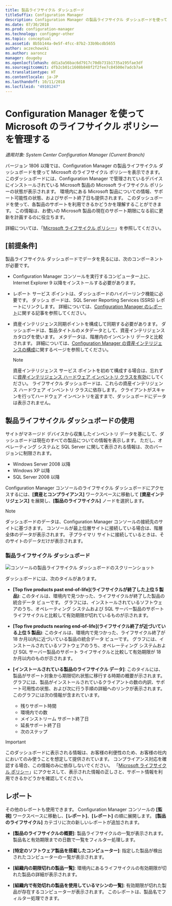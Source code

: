```yaml
---
title: 製品ライフサイクル ダッシュボード
titleSuffix: Configuration Manager
description: Configuration Manager の製品ライフサイクル ダッシュボードを使って Microsoft のライフサイクル ポリシーを表示します。
ms.date: 07/30/2018
ms.prod: configuration-manager
ms.technology: configmgr-other
ms.topic: conceptual
ms.assetid: 8b5b144a-0e5f-4fcc-87b2-33b9bcdb5655
author: aczechowski
ms.author: aaroncz
manager: dougeby
ms.openlocfilehash: dd1a3a56bac6d7917c70db731b1735a195fae3df
ms.sourcegitcommit: dfb2cb01c1608b848f2f2fee7c84500e7adcb7a4
ms.translationtype: HT
ms.contentlocale: ja-JP
ms.lasthandoff: 10/11/2018
ms.locfileid: "49101247"
---
```

# <a name="manage-microsoft-lifecycle-policy-with-configuration-manager"></a>Configuration Manager を使って Microsoft のライフサイクル ポリシーを管理する

*適用対象: System Center Configuration Manager (Current Branch)*

バージョン 1806 以降では、Configuration Manager の製品ライフサイクル ダッシュボードを使って Microsoft のライフサイクル ポリシーを表示できます。 このダッシュボードには、Configuration Manager で管理されているデバイスにインストールされている Microsoft 製品の Microsoft ライフサイクル ポリシーの状態が表示されます。 環境内にある Microsoft 製品についての情報、サポート可能性の状態、およびサポート終了日も提供されます。 このダッシュボードを使って、各製品のサポートを利用できるかどうかを理解することができます。 この情報は、お使いの Microsoft 製品の現在のサポート期限になる前に更新を計画するのに役立ちます。  

詳細については、「[Microsoft ライフサイクル ポリシー](https://support.microsoft.com/lifecycle)」を参照してください。



## <a name="prerequisites"></a>[前提条件] 

 製品ライフサイクル ダッシュボードでデータを見るには、次のコンポーネントが必要です。  

- Configuration Manager コンソールを実行するコンピューター上に、Internet Explorer 9 以降をインストールする必要があります。  

- レポート サービス ポイントは、ダッシュボードのハイパーリンク機能に必要です。 ダッシュ ボードは、SQL Server Reporting Services (SSRS) レポートにリンクします。 詳細については、[Configuration Manager のレポート](/sccm/core/servers/manage/reporting)に関する記事を参照してください。  

- 資産インテリジェンス同期ポイントを構成して同期する必要があります。 ダッシュボードは、製品タイトルのメタデータとして、資産インテリジェンス カタログを使います。 メタデータは、階層内のインベントリ データと比較されます。 詳細については、[Configuration Manager の資産インテリジェンスの構成](/sccm/core/clients/manage/asset-intelligence/configuring-asset-intelligence)に関するページを参照してください。  

     > [!NOTE]  
     > 資産インテリジェンス サービス ポイントを初めて構成する場合は、忘れずに[資産インテリジェンス ハードウェア インベントリ クラスを有効](/sccm/core/clients/manage/asset-intelligence/configuring-asset-intelligence#BKMK_EnableAssetIntelligence)にしてください。 ライフサイクル ダッシュボードは、これらの資産インテリジェンス ハードウェア インベントリ クラスに依存します。 クライアントがスキャンを行ってハードウェア インベントリを返すまで、ダッシュボードにデータは表示されません。  



## <a name="use-the-product-lifecycle-dashboard"></a>製品ライフサイクル ダッシュボードの使用

サイトがマネージド デバイスから収集したインベントリ データを基にして、ダッシュボードは現在のすべての製品についての情報を表示します。 ただし、オペレーティング システムと SQL Server に関して表示される情報は、次のバージョンに制限されます。

- Windows Server 2008 以降
- Windows XP 以降
- SQL Server 2008 以降

Configuration Manager コンソールのライフサイクル ダッシュボードにアクセスするには、**[資産とコンプライアンス]** ワークスペースに移動して **[資産インテリジェンス]** を展開し、**[製品のライフサイクル]** ノードを選択します。

> [!NOTE]  
> ダッシュボードのデータは、Configuration Manager コンソールの接続先のサイトに基づきます。 コンソールが最上位層サイトに接続している場合は、階層全体のデータが表示されます。 子プライマリ サイトに接続しているときは、そのサイトのデータだけが表示されます。

### <a name="product-lifecycle-dashboard"></a>製品ライフサイクル ダッシュボード

![コンソールの製品ライフサイクル ダッシュボードのスクリーンショット](media/product-lifecycle-dashboard.png)

ダッシュボードには、次のタイルがあります。  

- **[Top five products past end-of-life]\(ライフサイクルが終了した上位 5 製品\)**: このタイルは、環境内で見つかった、ライフサイクルが終了した製品の統合データ ビューです。 グラフには、インストールされているソフトウェアのうち、オペレーティング システムおよび SQL サーバー製品のサポート ライフサイクルと比較して有効期限が切れているものが示されます。  

- **[Top five products nearing end-of-life]\(ライフサイクル終了が近づいている上位 5 製品\)**: このタイルは、環境内で見つかった、ライフサイクル終了が 18 か月以内に近づいている製品の統合データ ビューです。 グラフには、インストールされているソフトウェアのうち、オペレーティング システムおよび SQL サーバー製品のサポート ライフサイクルと比較して有効期限が 18 か月以内のものが示されます。  

- **[インストールされている製品のライフサイクル データ]**: このタイルには、製品がサポート対象から期限切れ状態に移行する時期の概要が示されます。 グラフには、製品がインストールされているクライアントの数の内訳、サポート可用性の状態、および次に行う手順の詳細へのリンクが表示されます。 このグラフには次の情報が含まれています。     
    - 残りサポート時間
    - 環境内での数 
    - メインストリーム サポート終了日
    - 延長サポート終了日
    - 次のステップ  

> [!IMPORTANT]  
> このダッシュボードに表示される情報は、お客様の利便性のため、お客様の社内においてのみ使うことを想定して提供されています。 コンプライアンス対応を確認する場合、この情報のみに依存しないでください。 「[Microsoft ライフサイクル ポリシー](https://support.microsoft.com/lifecycle)」にアクセスして、表示された情報の正しさと、サポート情報を利用できるかどうかを確認してください。  



## <a name="reporting"></a>レポート

その他のレポートも使用できます。 Configuration Manager コンソールの **[監視]** ワークスペースに移動し、**[レポート]**、**[レポート]** の順に展開します。 **[製品のライフサイクル]** カテゴリに次の新しいレポートが追加されます。  

- **[製品のライフサイクルの概要]**: 製品ライフサイクルの一覧が表示されます。 製品名と有効期限までの日数で一覧をフィルター処理します。  

- **[特定のソフトウェア製品を搭載したコンピューター]**: 指定した製品が検出されたコンピューターの一覧が表示されます。  

- **[組織内の期限切れの製品一覧]**: 環境内にあるライフサイクルの有効期限が切れた製品の詳細が表示されます。  

- **[組織内で有効切れの製品を使用しているマシンの一覧]**: 有効期限が切れた製品が存在するコンピューターが表示されます。 このレポートは、製品名でフィルター処理できます。

